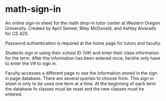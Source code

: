math-sign-in
============

An online sign-in sheet for the math drop-in tutor center at Western Oregon University. Created by April Senner, Riley McDonald, and Ashley Alvarado for CS 420.

Password authentication is required at the home page for tutors and faculty.

Students sign in using their school ID (V#) and enter their class information for the term. After the information has been entered once, he/she only have to enter the V# to sign in. 

Faculty accesses a different page to see the information stored in the sign in page database. There are several queries to choose from. This sign in sheet is only to be used one term at a time. At the beginning of each term the database fo classes must be reset and the new classes must be entered. 

